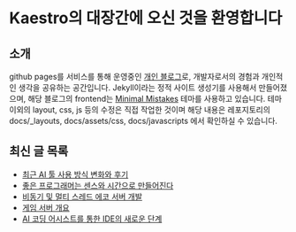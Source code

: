 # Kaestro의 대장간에 오신 것을 환영합니다

## 소개

github pages를 서비스를 통해 운영중인 [개인 블로그](https://kaestro.github.io)로, 개발자로서의 경험과 개인적인 생각을 공유하는 공간입니다. Jekyll이라는 정적 사이트 생성기를 사용해서 만들어졌으며, 해당 블로그의 frontend는 [Minimal Mistakes](https://mmistakes.github.io/minimal-mistakes/) 테마를 사용하고 있습니다. 테마 이외의 layout, css, js 등의 수정은 직접 작업한 것이며 해당 내용은 레포지토리의 docs/_layouts, docs/assets/css, docs/javascripts 에서 확인하실 수 있습니다.

## 최신 글 목록
<!-- BLOG-POST-LIST:START -->
- [최근 AI 툴 사용 방식 변화와 후기](https://kaestro.github.io/2025/05/30/%EC%B5%9C%EA%B7%BC-AI%ED%88%B4-%EC%82%AC%EC%9A%A9-%EB%B0%A9%EC%8B%9D.html)
- [좋은 프로그래머는 센스와 시간으로 만들어진다](https://kaestro.github.io/%EA%B0%9C%EB%B0%9C%EC%9D%B4%EC%95%BC%EA%B8%B0/2025/05/21/%EC%A2%8B%EC%9D%80-%ED%94%84%EB%A1%9C%EA%B7%B8%EB%9E%98%EB%A8%B8%EB%8A%94-%EC%84%BC%EC%8A%A4%EC%99%80-%EC%8B%9C%EA%B0%84%EC%9C%BC%EB%A1%9C-%EB%A7%8C%EB%93%A4%EC%96%B4%EC%A7%84%EB%8B%A4.html)
- [비동기 및 멀티 스레드 에코 서버 개발](https://kaestro.github.io/%EA%B0%9C%EB%B0%9C%EC%9D%BC%EC%A7%80/2025/05/19/game_server(2).html)
- [게임 서버 개요](https://kaestro.github.io/%EA%B0%9C%EB%B0%9C%EC%9D%BC%EC%A7%80/2025/05/19/game_server(1).html)
- [AI 코딩 어시스트를 통한 IDE의 새로운 단계](https://kaestro.github.io/%EA%B0%9C%EB%B0%9C%EC%9D%B4%EC%95%BC%EA%B8%B0/2025/04/20/AI-%EC%BD%94%EB%94%A9-%EC%96%B4%EC%8B%9C%EC%8A%A4%ED%8A%B8%EB%A5%BC-%ED%86%B5%ED%95%9C-IDE%EC%9D%98-%EC%83%88%EB%A1%9C%EC%9A%B4-%EB%8B%A8%EA%B3%84.html)
<!-- BLOG-POST-LIST:END -->